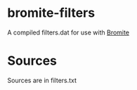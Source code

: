 # bromite-filters
A compiled filters.dat for use with [Bromite](https://www.bromite.org/)

# Sources
Sources are in filters.txt
